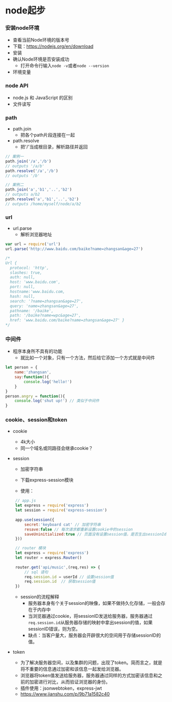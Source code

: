 # node起步

### 安装node环境

- 查看当前Node环境的版本号
- 下载：https://nodejs.org/en/download
- 安装
- 确认Node环境是否安装成功
  - 打开命令行输入`node -v`或者`node --version`
- 环境变量

### node API

- node.js 和 JavaScript 的区别
- 文件读写

### path

- path.join
  - 把各个path片段连接在一起
- path.resolve
  - 把'/'当成根目录，解析路径并返回

```javascript
// 案例一
path.join('/a','/b')
// outputs '/a/b'
path.resolve('/a','/b')
// outputs '/b'

// 案例二
path.join('a','b1','..','b2')
// outputs a/b2
path.resolve('a','b1','..','b2')
// outputs /home/myself/node/a/b2
```

### url

- url.parse
  - 解析浏览器地址

```javascript
var url = require('url')
url.parse('http://www.baidu.com/baike?name=zhangsan&age=27')

/*
Url {
  protocol: 'http',
  slashes: true,
  auth: null,
  host: 'www.baidu.com',
  port: null,
  hostname:'www.baidu.com,
  hash: null,
  search: '?name=zhangsan&age=27',
  query: 'name=zhangsan&age=27',
  pathname: '/baike',
  path: '/baike?name=wpc&age=27',
  href: 'www.baidu.com/baike?name=zhangsan&age=27' }
*/
```

### 中间件

- 程序本身所不具有的功能
  - 就比如一个对象，只有一个方法，然后给它添加一个方式就是中间件

```javascript
let person = {
    name:'zhangsan',
    say:function(){
        console.log('hello!')
    }
}
person.angry = function(){
    console.log('shut up!') // 类似于中间件
}
```

### cookie、session和token

- cookie
  - 4k大小
  - 同一个域名或同路径会继承cookie？

- session

  - 加密字符串

  - 下载express-session模块

  - 使用：

   ```javascript
    // app.js
    let express = require('express')
    let session = require('express-session')
    
    app.use(session({
        secret:'keyboard cat' // 加密字符串
        resave:false // 每次请求都重新设置cookie中的session
        saveUninitialized:true // 页面没有设置session值，是否生出sessionId给cookie
    }))
   ```

   ```javascript
    // router 模块
    let express = require('express')
    let router = express.Router()
    
    router.get('api/music',(req,res) => {
        // sql 语句
        req.session.id = userId // 设置session值
        req.session.id  // 获取session值
    })
   ```

  - session的流程解释
    - 服务器本身有个关于session的映像，如果不做持久化存储，一般会存在于内存中
    - 当浏览器通过cookie，将sessionID发送给服务器，服务器通过`req.session.id`从服务器存储的映射中拿出session的值，如果sessionID错误，则为空。
    - 缺点：当客户量大，服务器会开辟很大的空间用于存储sessionID的值。
  
- token

  - 为了解决服务器空间，以及集群的问题，出现了token。简而言之，就是将不重要的信息通过加密和该信息一起发给浏览器。
  - 浏览器将token值发送给服务器，服务器通过同样的方式加密该信息和之前的加密进行对比，从而验证浏览器的身份。
  - 插件使用：jsonwebtoken，express-jwt
  - https://www.jianshu.com/p/9b71a1582c40